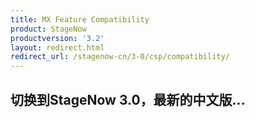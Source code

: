 ```yaml
---
title: MX Feature Compatibility
product: StageNow
productversion: '3.2'
layout: redirect.html
redirect_url: /stagenow-cn/3-0/csp/compatibility/
---
```


## 切换到StageNow 3.0，最新的中文版...











